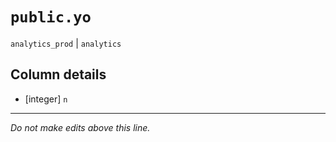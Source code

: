 # `public.yo`
`analytics_prod` | `analytics`

## Column details
* [integer]   `n`

-------------------------------------------------------------------------------
*Do not make edits above this line.*

